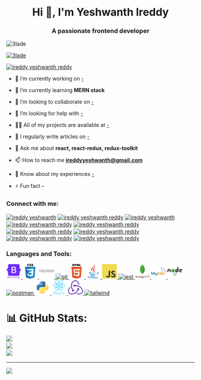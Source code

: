 <h1 align="center">Hi 👋, I'm Yeshwanth Ireddy</h1>
<h3 align="center">A passionate frontend developer</h3>

<p align="left"> <img src="https://komarev.com/ghpvc/?username=3lade&label=Profile%20views&color=0e75b6&style=flat" alt="3lade" /> </p>

<p align="left"> <a href="https://github.com/ryo-ma/github-profile-trophy"><img src="https://github-profile-trophy.vercel.app/?username=3lade" alt="3lade" /></a> </p>

<p align="left"> <a href="https://twitter.com/ireddy yeshwanth reddy" target="blank"><img src="https://img.shields.io/twitter/follow/ireddy yeshwanth reddy?logo=twitter&style=for-the-badge" alt="ireddy yeshwanth reddy" /></a> </p>

- 🔭 I’m currently working on [-](-)

- 🌱 I’m currently learning **MERN stack**

- 👯 I’m looking to collaborate on [-](-)

- 🤝 I’m looking for help with [-](-)

- 👨‍💻 All of my projects are available at [-](-)

- 📝 I regularly write articles on [-](-)

- 💬 Ask me about **react, react-redux, redux-toolkit**

- 📫 How to reach me **ireddyyeshwanth@gmail.com**

- 📄 Know about my experiences [-](-)

- ⚡ Fun fact **-**

<h3 align="left">Connect with me:</h3>

<p align="left">
<a href="https://dev.to/ireddy yeshwanth" target="blank"><img align="center" src="https://raw.githubusercontent.com/rahuldkjain/github-profile-readme-generator/master/src/images/icons/Social/devto.svg" alt="ireddy yeshwanth" height="30" width="40" /></a>
<a href="https://twitter.com/ireddy yeshwanth reddy" target="blank"><img align="center" src="https://raw.githubusercontent.com/rahuldkjain/github-profile-readme-generator/master/src/images/icons/Social/twitter.svg" alt="ireddy yeshwanth reddy" height="30" width="40" /></a>
<a href="https://linkedin.com/in/ireddy yeshwanth" target="blank"><img align="center" src="https://raw.githubusercontent.com/rahuldkjain/github-profile-readme-generator/master/src/images/icons/Social/linked-in-alt.svg" alt="ireddy yeshwanth" height="30" width="40" /></a>
<a href="https://stackoverflow.com/users/ireddy yeshwanth reddy" target="blank"><img align="center" src="https://raw.githubusercontent.com/rahuldkjain/github-profile-readme-generator/master/src/images/icons/Social/stack-overflow.svg" alt="ireddy yeshwanth reddy" height="30" width="40" /></a>
<a href="https://fb.com/ireddy yeshwanth reddy" target="blank"><img align="center" src="https://raw.githubusercontent.com/rahuldkjain/github-profile-readme-generator/master/src/images/icons/Social/facebook.svg" alt="ireddy yeshwanth reddy" height="30" width="40" /></a>
<a href="https://instagram.com/ireddy yeshwanth reddy" target="blank"><img align="center" src="https://raw.githubusercontent.com/rahuldkjain/github-profile-readme-generator/master/src/images/icons/Social/instagram.svg" alt="ireddy yeshwanth reddy" height="30" width="40" /></a>
<a href="https://www.codechef.com/users/ireddy yeshwanth reddy" target="blank"><img align="center" src="https://cdn.jsdelivr.net/npm/simple-icons@3.1.0/icons/codechef.svg" alt="ireddy yeshwanth reddy" height="30" width="40" /></a>
<a href="https://www.hackerrank.com/ireddy yeshwanth reddy" target="blank"><img align="center" src="https://raw.githubusercontent.com/rahuldkjain/github-profile-readme-generator/master/src/images/icons/Social/hackerrank.svg" alt="ireddy yeshwanth reddy" height="30" width="40" /></a>
<a href="https://www.leetcode.com/ireddy yeshwanth reddy" target="blank"><img align="center" src="https://raw.githubusercontent.com/rahuldkjain/github-profile-readme-generator/master/src/images/icons/Social/leet-code.svg" alt="ireddy yeshwanth reddy" height="30" width="40" /></a>
</p>

<h3 align="left">Languages and Tools:</h3>

<p align="left"> 
<a href="https://getbootstrap.com" target="_blank" rel="noreferrer">
<img src="https://raw.githubusercontent.com/devicons/devicon/master/icons/bootstrap/bootstrap-plain-wordmark.svg" alt="bootstrap" width="40" height="40"/> </a> 
<a href="https://www.w3schools.com/css/" target="_blank" rel="noreferrer"> <img src="https://raw.githubusercontent.com/devicons/devicon/master/icons/css3/css3-original-wordmark.svg" alt="css3" width="40" height="40"/> </a> <a href="https://expressjs.com" target="_blank" rel="noreferrer"> <img src="https://raw.githubusercontent.com/devicons/devicon/master/icons/express/express-original-wordmark.svg" alt="express" width="40" height="40"/> </a> <a href="https://git-scm.com/" target="_blank" rel="noreferrer"> <img src="https://www.vectorlogo.zone/logos/git-scm/git-scm-icon.svg" alt="git" width="40" height="40"/> </a> <a href="https://www.w3.org/html/" target="_blank" rel="noreferrer"> <img src="https://raw.githubusercontent.com/devicons/devicon/master/icons/html5/html5-original-wordmark.svg" alt="html5" width="40" height="40"/> </a> <a href="https://www.java.com" target="_blank" rel="noreferrer"> <img src="https://raw.githubusercontent.com/devicons/devicon/master/icons/java/java-original.svg" alt="java" width="40" height="40"/> </a> <a href="https://developer.mozilla.org/en-US/docs/Web/JavaScript" target="_blank" rel="noreferrer"> <img src="https://raw.githubusercontent.com/devicons/devicon/master/icons/javascript/javascript-original.svg" alt="javascript" width="40" height="40"/> </a> <a href="https://jestjs.io" target="_blank" rel="noreferrer"> <img src="https://www.vectorlogo.zone/logos/jestjsio/jestjsio-icon.svg" alt="jest" width="40" height="40"/> </a> <a href="https://www.mongodb.com/" target="_blank" rel="noreferrer"> <img src="https://raw.githubusercontent.com/devicons/devicon/master/icons/mongodb/mongodb-original-wordmark.svg" alt="mongodb" width="40" height="40"/> </a> <a href="https://www.mysql.com/" target="_blank" rel="noreferrer"> <img src="https://raw.githubusercontent.com/devicons/devicon/master/icons/mysql/mysql-original-wordmark.svg" alt="mysql" width="40" height="40"/> </a> <a href="https://nodejs.org" target="_blank" rel="noreferrer"> <img src="https://raw.githubusercontent.com/devicons/devicon/master/icons/nodejs/nodejs-original-wordmark.svg" alt="nodejs" width="40" height="40"/> </a> <a href="https://postman.com" target="_blank" rel="noreferrer"> <img src="https://www.vectorlogo.zone/logos/getpostman/getpostman-icon.svg" alt="postman" width="40" height="40"/> </a> <a href="https://www.python.org" target="_blank" rel="noreferrer"> <img src="https://raw.githubusercontent.com/devicons/devicon/master/icons/python/python-original.svg" alt="python" width="40" height="40"/> </a> <a href="https://reactjs.org/" target="_blank" rel="noreferrer"> <img src="https://raw.githubusercontent.com/devicons/devicon/master/icons/react/react-original-wordmark.svg" alt="react" width="40" height="40"/> </a> <a href="https://redux.js.org" target="_blank" rel="noreferrer"> <img src="https://raw.githubusercontent.com/devicons/devicon/master/icons/redux/redux-original.svg" alt="redux" width="40" height="40"/> </a> <a href="https://tailwindcss.com/" target="_blank" rel="noreferrer"> <img src="https://www.vectorlogo.zone/logos/tailwindcss/tailwindcss-icon.svg" alt="tailwind" width="40" height="40"/> </a> </p>




# 📊 GitHub Stats:

![](https://github-readme-stats.vercel.app/api?username=3lade&theme=dark&hide_border=false&include_all_commits=false&count_private=false)<br/>
![](https://nirzak-streak-stats.vercel.app/?user=3lade&theme=dark&hide_border=false)<br/>
![](https://github-readme-stats.vercel.app/api/top-langs/?username=3lade&theme=dark&hide_border=false&include_all_commits=false&count_private=false&layout=compact)

---
[![](https://visitcount.itsvg.in/api?id=3lade&icon=0&color=0)](https://visitcount.itsvg.in)

<!-- Proudly created with GPRM ( https://gprm.itsvg.in ) -->
